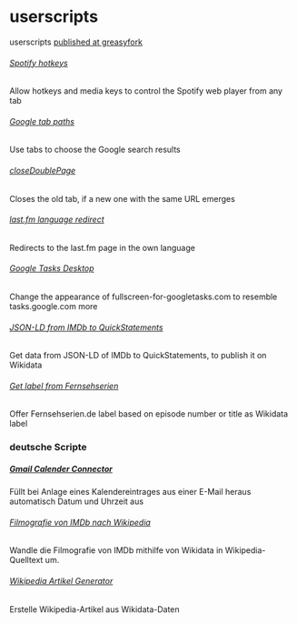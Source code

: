 # userscripts
userscripts [published at greasyfork](https://greasyfork.org/de/users/21515-cesar-bernard)

###### [Spotify hotkeys](https://github.com/CennoxX/userscripts/raw/main/Spotify%20hotkeys.user.js)
Allow hotkeys and media keys to control the Spotify web player from any tab

###### [Google tab paths](https://github.com/CennoxX/userscripts/raw/main/Google%20tab%20paths.user.js)
Use tabs to choose the Google search results

###### [closeDoublePage](https://github.com/CennoxX/userscripts/raw/main/closeDoublePage.user.js)
Closes the old tab, if a new one with the same URL emerges

###### [last.fm language redirect](https://github.com/CennoxX/userscripts/raw/main/last.fm%20language%20redirect.user.js)
Redirects to the last.fm page in the own language

###### [Google Tasks Desktop](https://github.com/CennoxX/userscripts/raw/main/Google%20Tasks%20Desktop.user.js)
Change the appearance of fullscreen-for-googletasks.com to resemble tasks.google.com more

###### [JSON-LD from IMDb to QuickStatements](https://github.com/CennoxX/userscripts/raw/main/JSON-LD%20from%20IMDb%20to%20QuickStatements.user.js)
Get data from JSON-LD of IMDb to QuickStatements, to publish it on Wikidata

###### [Get label from Fernsehserien](https://github.com/CennoxX/userscripts/raw/main/Get%20label%20from%20Fernsehserien.de.user.js)
Offer Fernsehserien.de label based on episode number or title as Wikidata label

### deutsche Scripte
##### [Gmail Calender Connector](https://github.com/CennoxX/userscripts/raw/main/Gmail%20Calender%20Connector.user.js)
Füllt bei Anlage eines Kalendereintrages aus einer E-Mail heraus automatisch Datum und Uhrzeit aus

###### [Filmografie von IMDb nach Wikipedia](https://github.com/CennoxX/userscripts/raw/main/Filmografie%20von%20IMDb%20nach%20Wikipedia.user.js)
Wandle die Filmografie von IMDb mithilfe von Wikidata in Wikipedia-Quelltext um.

###### [Wikipedia Artikel Generator](https://github.com/CennoxX/userscripts/raw/main/Wikipedia%20Artikel%20Generator.user.js)
Erstelle Wikipedia-Artikel aus Wikidata-Daten

